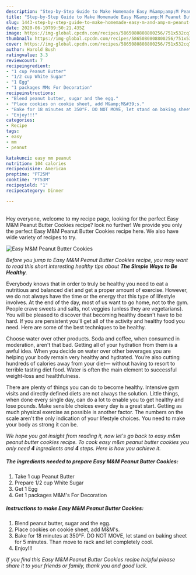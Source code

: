 ```yaml
---
description: "Step-by-Step Guide to Make Homemade Easy M&amp;amp;M Peanut Butter Cookies"
title: "Step-by-Step Guide to Make Homemade Easy M&amp;amp;M Peanut Butter Cookies"
slug: 1443-step-by-step-guide-to-make-homemade-easy-m-and-amp-m-peanut-butter-cookies
date: 2020-06-10T09:50:21.435Z
image: https://img-global.cpcdn.com/recipes/5865080808800256/751x532cq70/easy-mm-peanut-butter-cookies-recipe-main-photo.jpg
thumbnail: https://img-global.cpcdn.com/recipes/5865080808800256/751x532cq70/easy-mm-peanut-butter-cookies-recipe-main-photo.jpg
cover: https://img-global.cpcdn.com/recipes/5865080808800256/751x532cq70/easy-mm-peanut-butter-cookies-recipe-main-photo.jpg
author: Harold Bush
ratingvalue: 3.3
reviewcount: 7
recipeingredient:
- "1 cup Peanut Butter"
- "1/2 cup White Sugar"
- "1 Egg"
- "1 packages MMs For Decoration"
recipeinstructions:
- "Blend peanut butter, sugar and the egg."
- "Place cookies on cookie sheet, add M&amp;M&#39;s."
- "Bake for 18 minutes at 350°F. DO NOT MOVE, let stand on baking sheet for 5 minutes. Than move to rack and let completely cool."
- "Enjoy!!!"
categories:
- Recipe
tags:
- easy
- mm
- peanut

katakunci: easy mm peanut 
nutrition: 104 calories
recipecuisine: American
preptime: "PT25M"
cooktime: "PT53M"
recipeyield: "1"
recipecategory: Dinner

---
```

<br>
Hey everyone, welcome to my recipe page, looking for the perfect Easy M&amp;M Peanut Butter Cookies recipe? look no further! We provide you only the perfect Easy M&amp;M Peanut Butter Cookies recipe here. We also have wide variety of recipes to try.
<br>


![Easy M&amp;M Peanut Butter Cookies](https://img-global.cpcdn.com/recipes/5865080808800256/751x532cq70/easy-mm-peanut-butter-cookies-recipe-main-photo.jpg)

<i>Before you jump to Easy M&amp;M Peanut Butter Cookies recipe, you may want to read this short interesting healthy tips about <strong>The Simple Ways to Be Healthy</strong>.</i>

Everybody knows that in order to truly be healthy you need to eat a nutritious and balanced diet and get a proper amount of exercise. However, we do not always have the time or the energy that this type of lifestyle involves. At the end of the day, most of us want to go home, not to the gym. People crave sweets and salts, not veggies (unless they are vegetarians). You will be pleased to discover that becoming healthy doesn't have to be hard. If you are persistent you'll get all of the activity and healthy food you need. Here are some of the best techniques to be healthy.

Choose water over other products. Soda and coffee, when consumed in moderation, aren't that bad. Getting all of your hydration from them is a awful idea. When you decide on water over other beverages you are helping your body remain very healthy and hydrated. You’re also cutting hundreds of calories away from your diet— without having to resort to terrible tasting diet food. Water is often the main element to successful weight-loss and healthfulness.

There are plenty of things you can do to become healthy. Intensive gym visits and directly defined diets are not always the solution. Little things, when done every single day, can do a lot to enable you to get healthy and lose pounds. Make sensible choices every day is a great start. Getting as much physical exercise as possible is another factor. The numbers on the scale aren't the only indication of your lifestyle choices. You need to make your body as strong it can be. 


<i>We hope you got insight from reading it, now let's go back to easy m&amp;m peanut butter cookies recipe. To cook easy m&amp;m peanut butter cookies you only need <strong>4</strong> ingredients and <strong>4</strong> steps. Here is how you achieve it.
</i>

##### The ingredients needed to prepare Easy M&amp;M Peanut Butter Cookies:

1. Take 1 cup Peanut Butter
1. Prepare 1/2 cup White Sugar
1. Get 1 Egg
1. Get 1 packages M&amp;M&#39;s For Decoration


##### Instructions to make Easy M&amp;M Peanut Butter Cookies:

1. Blend peanut butter, sugar and the egg.
1. Place cookies on cookie sheet, add M&amp;M&#39;s.
1. Bake for 18 minutes at 350°F. DO NOT MOVE, let stand on baking sheet for 5 minutes. Than move to rack and let completely cool.
1. Enjoy!!!


<i>If you find this Easy M&amp;M Peanut Butter Cookies recipe helpful please share it to your friends or family, thank you and good luck.</i>
